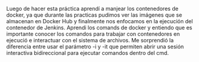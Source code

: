 Luego de hacer esta práctica aprendí a manjear los contenedores de docker, ya que durante las practicas pudimos ver las imágenes que se almacenan en Docker Hub y finalmente nos enfocamos en la ejecución del contenedor de Jenkins. Aprendi los comands de docker y entiendo que es importante conocer los comandos para trabajar con contenedores en ejecució e interactuar con el sistema de archivos. Me sorprendió la diferencia entre usar el parámetro -i y -it que permiten abrir una sesión interactiva bidireccional para ejecutar comandos dentro del cmd.
